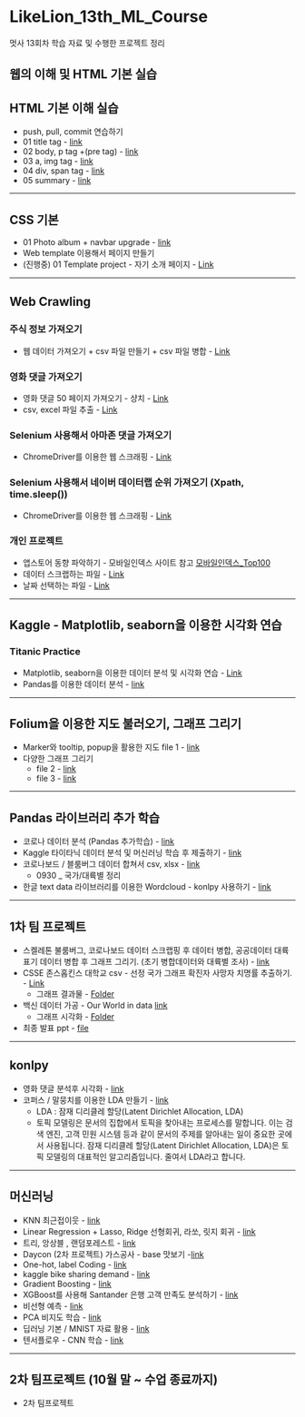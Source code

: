 # LikeLion_13th_ML_Course

멋사 13회차 학습 자료 및 수행한 프로젝트 정리

## 웹의 이해 및 HTML 기본 실습

## HTML 기본 이해 실습
- push, pull, commit 연습하기
- 01 title tag - [link](https://github.com/JYPark-Code/LikeLion_13th_ML_Course/blob/main/html/01_html_title.html)
- 02 body, p tag +(pre tag) - [link](https://github.com/JYPark-Code/LikeLion_13th_ML_Course/blob/main/html/02_html_body_p.html)
- 03 a, img tag - [link](https://github.com/JYPark-Code/LikeLion_13th_ML_Course/blob/main/html/03_html_link_img.html)
- 04 div, span tag - [link](https://github.com/JYPark-Code/LikeLion_13th_ML_Course/blob/main/html/04_html_div_span.html)
- 05 summary - [link](https://github.com/JYPark-Code/LikeLion_13th_ML_Course/blob/main/html/05_html_summary.html)
- - -
## CSS 기본
- 01 Photo album + navbar upgrade - [link](https://jypark-code.github.io/LikeLion_13th_ML_Course/Photo_Album/11_photo_album_assignment)
- Web template 이용해서 페이지 만들기
- (진행중) 01 Template project - 자기 소개 페이지 - [Link](https://jypark-code.github.io/LikeLion_13th_ML_Course/Web_template/index.html)
- - -
## Web Crawling
### 주식 정보 가져오기
- 웹 데이터 가져오기 + csv 파일 만들기 + csv 파일 병합 - [Link](https://github.com/JYPark-Code/LikeLion_13th_ML_Course/blob/main/Stock_Data_Crawling/05_KOSPI_exercise.py)
### 영화 댓글 가져오기
- 영화 댓글 50 페이지 가져오기 - 샹치 - [Link](https://github.com/JYPark-Code/LikeLion_13th_ML_Course/blob/main/Web_visual/Assignment_movie.py)
- csv, excel 파일 추출 - [Link](https://github.com/JYPark-Code/LikeLion_13th_ML_Course/blob/main/Web_visual/text_visualization.py)
### Selenium 사용해서 아마존 댓글 가져오기
- ChromeDriver를 이용한 웹 스크래핑 - [Link](https://github.com/JYPark-Code/LikeLion_13th_ML_Course/blob/main/Selenium/03_amazon_practice.py)
### Selenium 사용해서 네이버 데이터랩 순위 가져오기 (Xpath, time.sleep())
- ChromeDriver를 이용한 웹 스크래핑 - [Link](https://github.com/JYPark-Code/LikeLion_13th_ML_Course/blob/main/Web_ranking/0913_03_naver_datalab.py )
### 개인 프로젝트
- 앱스토어 동향 파악하기 - 모바일인덱스 사이트 참고 [모바일인덱스_Top100](https://www.mobileindex.com/mi-chart/top-100/overall)
- 데이터 스크랩하는 파일 - [Link](https://github.com/JYPark-Code/LikeLion_13th_ML_Course/blob/main/0914_Pilot_project/pilot_project.py)
- 날짜 선택하는 파일 - [Link](https://github.com/JYPark-Code/LikeLion_13th_ML_Course/blob/main/0914_Pilot_project/date_picker.py )
- - -
## Kaggle - Matplotlib, seaborn을 이용한 시각화 연습
### Titanic Practice 
- Matplotlib, seaborn을 이용한 데이터 분석 및 시각화 연습 - [Link](https://github.com/JYPark-Code/LikeLion_13th_ML_Course/tree/main/0915_matplot_seaborn_titanic)
- Pandas를 이용한 데이터 분석 - [link](https://github.com/JYPark-Code/LikeLion_13th_ML_Course/tree/main/0916_pandas)
- - -
## Folium을 이용한 지도 불러오기, 그래프 그리기
- Marker와 tooltip, popup을 활용한 지도 file 1 - [link](https://github.com/JYPark-Code/LikeLion_13th_ML_Course/blob/main/0923_folium/210923_folium.ipynb)
- 다양한 그래프 그리기
  * file 2 - [link](https://github.com/JYPark-Code/LikeLion_13th_ML_Course/blob/main/0923-24_folium/210924_folium(2).ipynb)
  * file 3 - [link](https://github.com/JYPark-Code/LikeLion_13th_ML_Course/blob/main/0923-24_folium/210924_folium(3).ipynb)
- - -
## Pandas 라이브러리 추가 학습
- 코로나 데이터 분석 (Pandas 추가학습) - [link](https://github.com/JYPark-Code/LikeLion_13th_ML_Course/blob/main/0927_pandas_extra/210927_pandas_extra.ipynb)
- Kaggle 타이타닉 데이터 분석 및 머신러닝 학습 후 제출하기 - [link](https://github.com/JYPark-Code/LikeLion_13th_ML_Course/blob/main/0928_pandas_titanic/210928_titanic_model_upgrade.ipynb)
- 코로나보드 / 블룸버그 데이터 합쳐서 csv, xlsx - [link](https://github.com/JYPark-Code/LikeLion_13th_ML_Course/blob/main/0929_covid_df_merge)
  - 0930 _ 국가/대륙별 정리
- 한글 text data 라이브러리를 이용한 Wordcloud - konlpy 사용하기 - [link](https://github.com/JYPark-Code/LikeLion_13th_ML_Course/blob/main/0930_text_data/0930_text_data.ipynb)
- - -
## 1차 팀 프로젝트
- 스켈레톤 불룸버그, 코로나보드 데이터 스크랩핑 후 데이터 병합, 공공데이터 대륙 표기 데이터 병합 후 그래프 그리기. (초기 병합데이터와 대륙별 조사) - [link](https://github.com/JYPark-Code/LikeLion_13th_ML_Course/blob/main/0929_covid_df_merge/first_team_project_sk.ipynb)
- CSSE 존스홉킨스 대학교 csv - 선정 국가 그래프 확진자 사망자 치명률 추출하기. - [Link](https://github.com/JYPark-Code/LikeLion_13th_ML_Course/blob/main/1012_1st_team_review/1006_1st_team_pj/USSE_confirmed_death_fatality.ipynb) 
  - 그래프 결과물 - [Folder](https://github.com/JYPark-Code/LikeLion_13th_ML_Course/tree/main/1012_1st_team_review/1006_1st_team_pj/211006_1st_team_pj_image)  
- 백신 데이터 가공 - Our World in data [link](https://github.com/JYPark-Code/LikeLion_13th_ML_Course/blob/main/1012_1st_team_review/1007_our_world_in_data/1006_OWID_vaccination_testing.ipynb)
  - 그래프 시각화 - [Folder](https://github.com/JYPark-Code/LikeLion_13th_ML_Course/tree/main/1012_1st_team_review/1007_our_world_in_data/vac_graph)
- 최종 발표 ppt - [file](https://github.com/JYPark-Code/LikeLion_13th_ML_Course/blob/main/1012_1st_team_review/trinity%EC%A1%B0_%EC%B5%9C%EC%A2%85%EB%B0%9C%ED%91%9C(%EC%B5%9C%EC%A2%85%EB%B3%B8).pptx)
- - -
## konlpy
- 영화 댓글 분석후 시각화 - [link](https://github.com/JYPark-Code/LikeLion_13th_ML_Course/blob/main/1005_konply_visualization/1005_textVisualization.ipynb)
- 코퍼스 / 말뭉치를 이용한 LDA 만들기 - [link](https://github.com/JYPark-Code/LikeLion_13th_ML_Course/blob/main/1006_LDA/20211006_LDA.ipynb)
  - LDA : 잠재 디리클레 할당(Latent Dirichlet Allocation, LDA)
  - 토픽 모델링은 문서의 집합에서 토픽을 찾아내는 프로세스를 말합니다. 이는 검색 엔진, 고객 민원 시스템 등과 같이 문서의 주제를 알아내는 일이 중요한 곳에서 사용됩니다. 잠재 디리클레 할당(Latent Dirichlet Allocation, LDA)은 토픽 모델링의 대표적인 알고리즘입니다. 줄여서 LDA라고 합니다.
- - -
## 머신러닝
- KNN 최근접이웃 - [link](https://github.com/JYPark-Code/LikeLion_13th_ML_Course/tree/main/1012_ML_KNN)
- Linear Regression + Lasso, Ridge 선형회귀, 라쏘, 릿지 회귀 - [link](https://github.com/JYPark-Code/LikeLion_13th_ML_Course/blob/main/1013_ML_Linear_Regression/211013_LR.ipynb)
- 트리, 앙상블 , 랜덤포레스트 - [link](https://github.com/JYPark-Code/LikeLion_13th_ML_Course/blob/main/1014_tree_ensemble/211014_%ED%8A%B8%EB%A6%AC_%EC%95%99%EC%83%81%EB%B8%94.ipynb)
- Daycon (2차 프로젝트) 가스공사 - base 맛보기 -[link](https://github.com/JYPark-Code/LikeLion_13th_ML_Course/blob/main/1015_daycon_start/211015_dacon_com.ipynb)
- One-hot, label Coding - [link](https://github.com/JYPark-Code/LikeLion_13th_ML_Course/blob/main/1021_onehot/211021_OneHot.ipynb)
- kaggle bike sharing demand - [link](https://github.com/JYPark-Code/LikeLion_13th_ML_Course/blob/main/1025_kaggle_bike/211025_Kaggle_bike.ipynb)
- Gradient Boosting - [link](https://github.com/JYPark-Code/LikeLion_13th_ML_Course/blob/main/1027_gradient/Gradient_boosting.ipynb)
- XGBoost를 사용해 Santander 은행 고객 만족도 분석하기 - [link](https://github.com/JYPark-Code/LikeLion_13th_ML_Course/blob/main/1027_satander_cs/Santander_CS.ipynb)
- 비선형 예측 - [link](https://github.com/JYPark-Code/LikeLion_13th_ML_Course/blob/main/1028_forecasting/211028_Forecasting.ipynb)
- PCA 비지도 학습 - [link](https://github.com/JYPark-Code/LikeLion_13th_ML_Course/tree/main/1101_PCA) 
- 딥러닝 기본 / MNIST 자료 활용 - [link](https://github.com/JYPark-Code/LikeLion_13th_ML_Course/tree/main/1103_deep_basics)
- 텐서플로우 - CNN 학습 - [link](https://github.com/JYPark-Code/LikeLion_13th_ML_Course/blob/main/1108_tensorflow_basics/211108_tensorflow.ipynb)
- - -
## 2차 팀프로젝트 (10월 말 ~ 수업 종료까지)
- 2차 팀프로젝트
